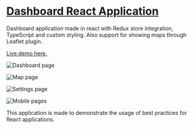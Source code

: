 # [Dashboard React Application](https://dashboard-react-sage.vercel.app/)

Dashboard application made in react with Redux store integration, TypeScript and custom styling. Also support for showing maps through Leaflet plugin.

[Live demo here.](https://dashboard-react-sage.vercel.app/)

![Dashboard page](https://user-images.githubusercontent.com/47753684/112080956-1b78c700-8b40-11eb-8b0e-cc28aac75c66.jpg)

![Map page](https://user-images.githubusercontent.com/47753684/112080959-1c115d80-8b40-11eb-9f68-920c509e6875.jpg)

![Settings page](https://user-images.githubusercontent.com/47753684/112080961-1d428a80-8b40-11eb-9f98-023ed5b6e8ec.jpg)

![Mobile pages](https://user-images.githubusercontent.com/47753684/112080963-1ddb2100-8b40-11eb-8210-225ebf0e9f34.jpg)

This application is made to demonstrate the usage of best practices for React applications.